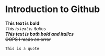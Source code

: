 # Introduction to Github
**This text is bold**\
*This is text is italics*\
***This text is both bold and italics***\
~~OOPS I made an error~~

`
This is a quote
`



















